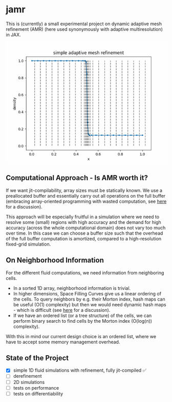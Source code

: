 # jamr
This is (currently) a small experimental project on
dynamic adaptive mesh refinement (AMR) (here
used synonymously with adaptive multiresolution)
in JAX.

![AMR Example](amr.gif)

## Computational Approach - Is AMR worth it?
If we want jit-compilability, array sizes must be
statically known. We use a preallocated buffer
and essentially carry out all operations on the full
buffer (embracing array-oriented programming with
wasted computation, see
[here](https://github.com/jax-ml/jax/discussions/19178)
for a discussion).

This approach will be especially fruitful in a simulation
where we need to resolve some (small) regions with high accuracy
and the demand for high accuracy (across the whole computational
domain) does not vary too much over time. In this case we can
choose a buffer size such that the overhead of the full buffer computation is amortized,
compared to a high-resolution fixed-grid simulation.

## On Neighborhood Information
For the different fluid computations, we need information 
from neighboring cells. 

- In a sorted 1D array, neighborhood information is trivial.
- In higher dimensions, Space Filling Curves give us a linear ordering
  of the cells. To query neighbors by e.g. their Morton index, hash maps
  can be useful (O(1) complexity) but then we would need dynamic hash 
  maps - which is difficult (see [here](https://github.com/jax-ml/jax/discussions/10475)
  for a discussion).
- If we have an ordered list (or a tree structure) of the cells, we can
  perform binary search to find cells by the Morton index (O(log(n)) complexity).

With this in mind our current design choice is an ordered list, where we 
have to accept some memory management overhead.

## State of the Project

- [x] simple 1D fluid simulations with refinement, fully jit-compiled ✅
- [ ] derefinement
- [ ] 2D simulations
- [ ] tests on performance
- [ ] tests on differentiability
